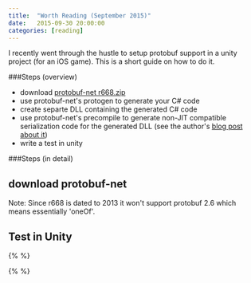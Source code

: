 ```yaml
---
title:  "Worth Reading (September 2015)"
date:   2015-09-30 20:00:00
categories: [reading]
---
```


I recently went through the hustle to setup protobuf support in a unity project (for an iOS game). This is a short guide on how to do it.

###Steps (overview)

* download [protobuf-net r668.zip](https://code.google.com/p/protobuf-net/)
* use protobuf-net's protogen to generate your C# code
* create separte DLL containing the generated C# code
* use protobuf-net's precompile to generate non-JIT compatible serialization code for the generated DLL (see the author's [blog post about it](http://blog.marcgravell.com/2012/07/introducing-protobuf-net-precompiler.html))
* write a test in unity

###Steps (in detail)

## download protobuf-net

Note: Since r668 is dated to 2013 it won't support protobuf 2.6 which means essentially 'oneOf'.

## Test in Unity

{% %}

{% %}